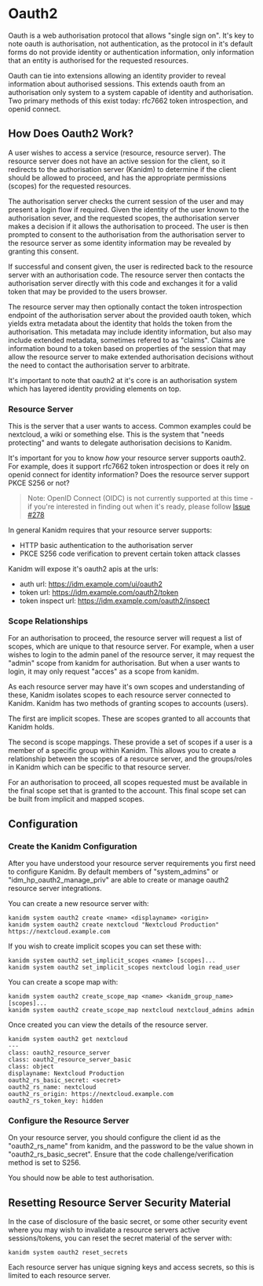 # Oauth2

Oauth is a web authorisation protocol that allows "single sign on". It's key to note
oauth is authorisation, not authentication, as the protocol in it's default forms
do not provide identity or authentication information, only information that
an entity is authorised for the requested resources.

Oauth can tie into extensions allowing an identity provider to reveal information
about authorised sessions. This extends oauth from an authorisation only system
to a system capable of identity and authorisation. Two primary methods of this
exist today: rfc7662 token introspection, and openid connect.

## How Does Oauth2 Work?

A user wishes to access a service (resource, resource server). The resource
server does not have an active session for the client, so it redirects to the
authorisation server (Kanidm) to determine if the client should be allowed to proceed, and
has the appropriate permissions (scopes) for the requested resources.

The authorisation server checks the current session of the user and may present
a login flow if required. Given the identity of the user known to the authorisation
sever, and the requested scopes, the authorisation server makes a decision if it
allows the authorisation to proceed. The user is then prompted to consent to the
authorisation from the authorisation server to the resource server as some identity
information may be revealed by granting this consent.

If successful and consent given, the user is redirected back to the resource server with an authorisation
code. The resource server then contacts the authorisation server directly with this
code and exchanges it for a valid token that may be provided to the users browser.

The resource server may then optionally contact the token introspection endpoint of the authorisation server about the
provided oauth token, which yields extra metadata about the identity that holds the
token from the authorisation. This metadata may include identity information,
but also may include extended metadata, sometimes refered to as "claims". Claims are
information bound to a token based on properties of the session that may allow
the resource server to make extended authorisation decisions without the need
to contact the authorisation server to arbitrate.

It's important to note that oauth2 at it's core is an authorisation system which has layered
identity providing elements on top.

### Resource Server

This is the server that a user wants to access. Common examples could be nextcloud, a wiki
or something else. This is the system that "needs protecting" and wants to delegate authorisation
decisions to Kanidm.

It's important for you to know *how* your resource server supports oauth2. For example, does it
support rfc7662 token introspection or does it rely on openid connect for identity information?
Does the resource server support PKCE S256 or not?

> Note: OpenID Connect (OIDC) is not currently supported at this time - if you're interested in finding out when it's ready, please follow [Issue #278](https://github.com/kanidm/kanidm/issues/278)

In general Kanidm requires that your resource server supports:

* HTTP basic authentication to the authorisation server
* PKCE S256 code verification to prevent certain token attack classes

Kanidm will expose it's oauth2 apis at the urls:

* auth url: https://idm.example.com/ui/oauth2
* token url: https://idm.example.com/oauth2/token
* token inspect url: https://idm.example.com/oauth2/inspect

### Scope Relationships

For an authorisation to proceed, the resource server will request a list of scopes, which are
unique to that resource server. For example, when a user wishes to login to the admin panel
of the resource server, it may request the "admin" scope from kanidm for authorisation. But when
a user wants to login, it may only request "acces" as a scope from kanidm.

As each resource server may have it's own scopes and understanding of these, Kanidm isolates
scopes to each resource server connected to Kanidm. Kanidm has two methods of granting scopes to accounts (users).

The first are implicit scopes. These are scopes granted to all accounts that Kanidm holds.

The second is scope mappings. These provide a set of scopes if a user is a member of a specific
group within Kanidm. This allows you to create a relationship between the scopes of a resource
server, and the groups/roles in Kanidm which can be specific to that resource server.

For an authorisation to proceed, all scopes requested must be available in the final scope set
that is granted to the account. This final scope set can be built from implicit and mapped
scopes.

## Configuration

### Create the Kanidm Configuration

After you have understood your resource server requirements you first need to configure Kanidm.
By default members of "system\_admins" or "idm\_hp\_oauth2\_manage\_priv" are able to create or
manage oauth2 resource server integrations.

You can create a new resource server with:

    kanidm system oauth2 create <name> <displayname> <origin>
    kanidm system oauth2 create nextcloud "Nextcloud Production" https://nextcloud.example.com

If you wish to create implicit scopes you can set these with:

    kanidm system oauth2 set_implicit_scopes <name> [scopes]...
    kanidm system oauth2 set_implicit_scopes nextcloud login read_user

You can create a scope map with:

    kanidm system oauth2 create_scope_map <name> <kanidm_group_name> [scopes]...
    kanidm system oauth2 create_scope_map nextcloud nextcloud_admins admin

Once created you can view the details of the resource server.

    kanidm system oauth2 get nextcloud
    ---
    class: oauth2_resource_server
    class: oauth2_resource_server_basic
    class: object
    displayname: Nextcloud Production
    oauth2_rs_basic_secret: <secret>
    oauth2_rs_name: nextcloud
    oauth2_rs_origin: https://nextcloud.example.com
    oauth2_rs_token_key: hidden

### Configure the Resource Server

On your resource server, you should configure the client id as the "oauth2\_rs\_name" from
kanidm, and the password to be the value shown in "oauth2\_rs\_basic\_secret". Ensure that
the code challenge/verification method is set to S256.

You should now be able to test authorisation.

## Resetting Resource Server Security Material

In the case of disclosure of the basic secret, or some other security event where you may wish
to invalidate a resource servers active sessions/tokens, you can reset the secret material of
the server with:

    kanidm system oauth2 reset_secrets

Each resource server has unique signing keys and access secrets, so this is limited to each
resource server.

